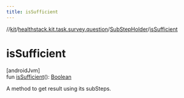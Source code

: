 ```yaml
---
title: isSufficient
---
```

//[kit](../../../index.html)/[healthstack.kit.task.survey.question](../index.html)/[SubStepHolder](index.html)/[isSufficient](is-sufficient.html)



# isSufficient



[androidJvm]\
fun [isSufficient](is-sufficient.html)(): [Boolean](https://kotlinlang.org/api/latest/jvm/stdlib/kotlin/-boolean/index.html)



A method to get result using its subSteps.




